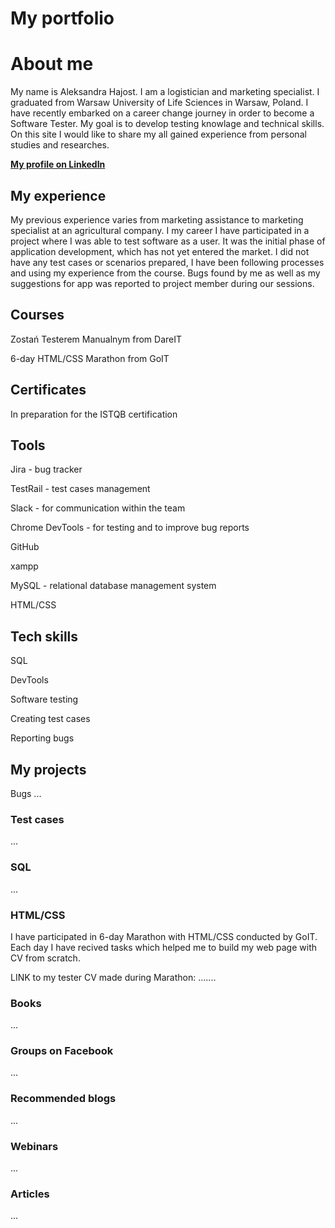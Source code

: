 # My portfolio

# About me
My name is Aleksandra Hajost. I am a logistician and marketing specialist. I graduated from Warsaw University of Life Sciences in Warsaw, Poland. I have recently embarked on a career change journey in order to become a Software Tester. My goal is to develop testing knowlage and technical skills. On this site I would like to share my all gained experience from personal studies and researches.

__[My profile on LinkedIn](https://www.linkedin.com/in/aleksandra-hajost/)__

## My experience

My previous experience varies from marketing assistance to marketing specialist at an agricultural company.
I my career I have participated in a project where I was able to test software as a user. It was the initial phase of application development, which has not yet entered the market. I did not have any test cases or scenarios prepared, I have been following processes and using my experience from the course. Bugs found by me as well as my suggestions for app was reported to project member during our sessions.

## Courses
Zostań Testerem Manualnym from DareIT

6-day HTML/CSS Marathon from GoIT

## Certificates
In preparation for the ISTQB certification

## Tools
Jira - bug tracker

TestRail - test cases management

Slack - for communication within the team

Chrome DevTools - for testing and to improve bug reports

GitHub

xampp

MySQL - relational database management system

HTML/CSS

## Tech skills
SQL

DevTools

Software testing

Creating test cases

Reporting bugs

## My projects
Bugs
...

### Test cases
...

### SQL
...

### HTML/CSS
I have participated in 6-day Marathon with HTML/CSS conducted by GoIT. Each day I have recived tasks which helped me to build my web page with CV from scratch.

LINK to my tester CV made during Marathon: .......

### Books
...

### Groups on Facebook
...

### Recommended blogs
...

### Webinars
...

### Articles
...
